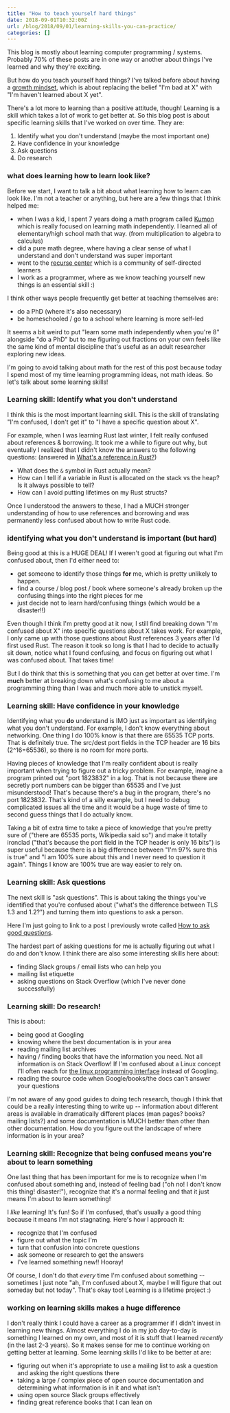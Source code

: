 ```yaml
---
title: "How to teach yourself hard things"
date: 2018-09-01T10:32:00Z
url: /blog/2018/09/01/learning-skills-you-can-practice/
categories: []
---
```


This blog is mostly about learning computer programming / systems. Probably 70% of these posts are
in one way or another about things I've learned and why they're exciting.

But how do you teach yourself hard things? I've talked before about having a [growth mindset](https://www.mindsetworks.com/science/), which is about replacing the belief "I'm bad at X" with "I'm haven't learned about X yet".

There's a lot more to learning than a positive attitude, though! Learning is a skill which takes a
lot of work to get better at. So this blog post is about specific learning skills that I've worked
on over time. They are:

1. Identify what you don't understand (maybe the most important one)
2. Have confidence in your knowledge
3. Ask questions
4. Do research

### what does learning how to learn look like?

Before we start, I want to talk a bit about what learning how to learn can look like. I'm not a
teacher or anything, but here are a few things that I think helped me:

- when I was a kid, I spent 7 years doing a math program called [Kumon](https://www.kumon.com/about-kumon/kumon-method/self-learning) which is really focused on learning math independently. I learned all of elementary/high school math that way. (from multiplication to algebra to calculus)
- did a pure math degree, where having a clear sense of what I understand and don't understand was
  super important
- went to the [recurse center](https://www.recurse.com/) which is a community of self-directed learners 
- I work as a programmer, where as we know teaching yourself new things is an essential skill :)

I think other ways people frequently get better at teaching themselves are:

* do a PhD (where it's also necessary)
* be homeschooled / go to a school where learning is more self-led

It seems a bit weird to put "learn some math independently when you're 8" alongside "do a PhD" but
to me figuring out fractions on your own feels like the same kind of mental discipline that's useful
as an adult researcher exploring new ideas.

I'm going to avoid talking about math for the rest of this post because today I spend most of my
time learning programming ideas, not math ideas. So let's talk about some learning skills!

### Learning skill: Identify what you don't understand

I think this is the most important learning skill. This is the skill of translating "I'm
confused, I don't get it" to "I have a specific question about X".

For example, when I was learning Rust last winter, I felt really confused about references &
borrowing. It took me a while to figure out why, but eventually I realized that I didn't know the
answers to the following questions: (answered in [What's a reference in Rust?](https://jvns.ca/blog/2017/11/27/rust-ref/))

* What does the `&` symbol in Rust actually mean?
* How can I tell if a variable in Rust is allocated on the stack vs the heap? Is it always possible
  to tell?
* How can I avoid putting lifetimes on my Rust structs?

Once I understood the answers to these, I had a MUCH stronger understanding of how to use references
and borrowing and was permanently less confused about how to write Rust code.

### identifying what you don't understand is important (but hard)

Being good at this is a HUGE DEAL! If I weren't good at figuring out what I'm confused about, then
I'd either need to:

* get someone to identify those things **for** me, which is pretty unlikely to happen.
* find a course / blog post / book where someone's already broken up the confusing things into the right pieces for me
* just decide not to learn hard/confusing things (which would be a disaster!!)

Even though I think I'm pretty good at it now, I still find breaking down "I'm confused about X"
into specific questions about X takes work. For example, I only came up with those questions about
Rust references 3 years after I'd first used Rust. The reason it took so long is that I had to
decide to actually sit down, notice what I found confusing, and focus on figuring out what I was
confused about. That takes time!

But I do think that this is something that you can get better at over time. I'm **much** better at
breaking down what's confusing to me about a programming thing than I was and much more able to
unstick myself.

### Learning skill: Have confidence in your knowledge

Identifying what you **do** understand is IMO just as important as identifying what you don't
understand. For example, I don't know everything about networking. One thing I do 100% know is that
there are 65535 TCP ports. That is definitely true. The src/dest port fields in the TCP header are
16 bits (2^16=65536), so there is no room for more ports.

Having pieces of knowledge that I'm really confident about is really important when trying to figure
out a tricky problem. For example, imagine a program printed out "port 1823832" in a log. That is
not because there are secretly port numbers can be bigger than 65535 and I've just misunderstood!
That's because there's a bug in the program, there's no port 1823832. That's kind of a silly example,
but I need to debug complicated issues all the time and it would be a huge waste of time to second
guess things that I do actually know.

Taking a bit of extra time to take a piece of knowledge that you're pretty sure of ("there are 65535
ports, Wikipedia said so") and make it totally ironclad ("that's because the port field in the TCP
header is only 16 bits") is super useful because there is a big difference between "I'm 97% sure
this is true" and "I am 100% sure about this and I never need to question it again". Things I know
are 100% true are way easier to rely on.

### Learning skill: Ask questions

The next skill is "ask questions". This is about taking the things you've identified that you're
confused about ("what's the difference between TLS 1.3 and 1.2?") and turning them into questions to
ask a person.

Here I'm just going to link to a post I previously wrote called
[How to ask good questions](https://jvns.ca/blog/good-questions/).

The hardest part of asking questions for me is actually figuring out what I do and don't know. I
think there are also some interesting skills here about:

* finding Slack groups / email lists who can help you
* mailing list etiquette
* asking questions on Stack Overflow (which I've never done successfully)

### Learning skill: Do research!

This is about:

* being good at Googling
* knowing where the best documentation is in your area
* reading mailing list archives
* having / finding books that have the information you need. Not all information is on Stack
  Overflow! If I'm confused about a Linux concept I'll often reach for [the linux programming interface](http://man7.org/tlpi/) instead of Googling.
* reading the source code when Google/books/the docs can't answer your questions

I'm not aware of any good guides to doing tech research, though I think that could be a really
interesting thing to write up -- information about different areas is available in dramatically
different places (man pages? books? mailing lists?) and some documentation is MUCH better than other
than other documentation. How do you figure out the landscape of where information is in your area?

### Learning skill: Recognize that being confused means you're about to learn something

One last thing that has been important for me is to recognize when I'm confused about something and,
instead of feeling bad ("oh no! I don't know this thing! disaster!"), recognize that it's a normal
feeling and that it just means I'm about to learn something!

I *like* learning! It's fun! So if I'm confused, that's usually a good thing because it means I'm
not stagnating. Here's how I approach it:

* recognize that I'm confused
* figure out what the topic I'm 
* turn that confusion into concrete questions
* ask someone or research to get the answers
* I've learned something new!! Hooray!

Of course, I don't do that *every* time I'm confused about something -- sometimes I just note "ah,
I'm confused about X, maybe I will figure that out someday but not today". That's okay too! Learning
is a lifetime project :)

### working on learning skills makes a huge difference

I don't really think I could have a career as a programmer if I didn't invest in learning new
things. Almost everything I do in my job day-to-day is something I learned on my own, and most of it
is stuff that I learned *recently* (in the last 2-3 years). So it makes sense for me to continue
working on getting better at learning. Some learning skills I'd like to be better at are:

* figuring out when it's appropriate to use a mailing list to ask a question and asking the right
  questions there
* taking a large / complex piece of open source documentation and determining what information is in
  it and what isn't
* using open source Slack groups effectively
* finding great reference books that I can lean on
